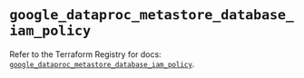 # `google_dataproc_metastore_database_iam_policy`

Refer to the Terraform Registry for docs: [`google_dataproc_metastore_database_iam_policy`](https://registry.terraform.io/providers/hashicorp/google/6.35.0/docs/resources/dataproc_metastore_database_iam_policy).
